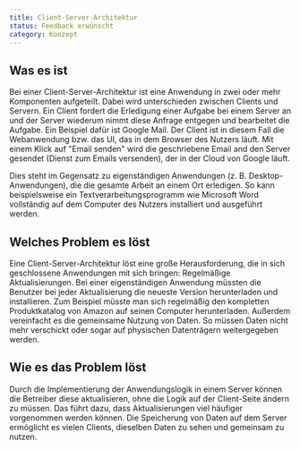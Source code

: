 ```yaml
---
title: Client-Server-Architektur
status: Feedback erwünscht
category: Konzept
---
```


## Was es ist

Bei einer Client-Server-Architektur ist eine Anwendung in zwei oder mehr Komponenten aufgeteilt. Dabei wird unterschieden zwischen Clients und Servern. 
Ein Client fordert die Erledigung einer Aufgabe bei einem Server an und der Server wiederum nimmt diese Anfrage entgegen und bearbeitet die Aufgabe. 
Ein Beispiel dafür ist Google Mail. Der Client ist in diesem Fall die Webanwendung bzw. das UI, das in dem Browser des Nutzers läuft. 
Mit einem Klick auf "Email senden" wird die geschriebene Email and den Server gesendet (Dienst zum Emails versenden), der in der Cloud von Google läuft.

Dies steht im Gegensatz zu eigenständigen Anwendungen (z. B. Desktop-Anwendungen), die die gesamte Arbeit an einem Ort erledigen. 
So kann beispielsweise ein Textverarbeitungsprogramm wie Microsoft Word vollständig auf dem Computer des Nutzers installiert und ausgeführt werden.

## Welches Problem es löst

Eine Client-Server-Architektur löst eine große Herausforderung, die in sich geschlossene Anwendungen mit sich bringen: Regelmäßige Aktualisierungen. 
Bei einer eigenständigen Anwendung müssten die Benutzer bei jeder Aktualisierung die neueste Version herunterladen und installieren. 
Zum Beispiel müsste man sich regelmäßig den kompletten Produktkatalog von Amazon auf seinen Computer herunterladen. 
Außerdem vereinfacht es die gemeinsame Nutzung von Daten. So müssen Daten nicht mehr verschickt oder sogar auf physischen Datenträgern weitergegeben werden.

## Wie es das Problem löst

Durch die Implementierung der Anwendungslogik in einem Server können die Betreiber diese aktualisieren, ohne die Logik auf der Client-Seite ändern zu müssen. 
Das führt dazu, dass Aktualisierungen viel häufiger vorgenommen werden können. 
Die Speicherung von Daten auf dem Server ermöglicht es vielen Clients, dieselben Daten zu sehen und gemeinsam zu nutzen.
